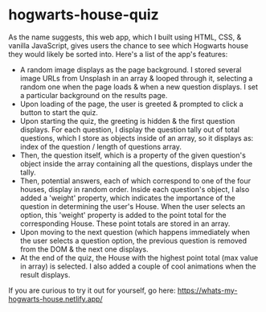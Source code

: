 ﻿# hogwarts-house-quiz
As the name suggests, this web app, which I built using HTML, CSS, & vanilla JavaScript, gives users the chance to see which Hogwarts house they would likely be sorted into. Here's a list of the app's features:

* A random image displays as the page background. I stored several image URLs from Unsplash in an array & looped through it, selecting a random one when the page loads & when a new question displays. I set a particular background on the results page.
* Upon loading of the page, the user is greeted & prompted to click a button to start the quiz. 
* Upon starting the quiz, the greeting is hidden & the first question displays. For each question, I display the question tally out of total questions, which I store as objects inside of an array, so it displays as: index of the question / length of questions array. 
* Then, the question itself, which is a property of the given question's object inside the array containing all the questions, displays under the tally. 
* Then, potential answers, each of which correspond to one of the four houses, display in random order. Inside each question's object, I also added a 'weight' property, which indicates the importance of the question in determining the user's House. When the user selects an option, this 'weight' property is added to the point total for the corresponding House. These point totals are stored in an array. 
* Upon moving to the next question (which happens immediately when the user selects a question option, the previous question is removed from the DOM & the next one displays.
* At the end of the quiz, the House with the highest point total (max value in array) is selected. I also added a couple of cool animations when the result displays.

If you are curious to try it out for yourself, go here: https://whats-my-hogwarts-house.netlify.app/
